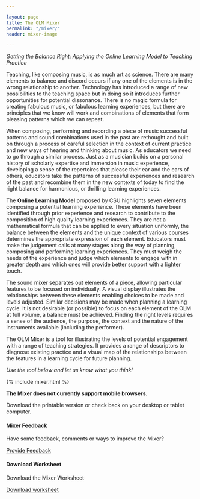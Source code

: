 ```yaml
---

layout: page
title: The OLM Mixer
permalink: "/mixer/"
header: mixer-image

---
```


*Getting the Balance Right: Applying the Online Learning Model to Teaching Practice*

Teaching, like composing music, is as much art as science. There are many elements to balance and discord occurs if any one of the elements is in the wrong relationship to another. Technology has introduced a range of new possibilities to the teaching space but in doing so it introduces further opportunities for potential dissonance. There is no magic formula for creating fabulous music, or fabulous learning experiences, but there are principles that we know will work and combinations of elements that form pleasing patterns which we can repeat.

When composing, performing and recording a piece of music successful patterns and sound combinations used in the past are rethought and built on through a process of careful selection in the context of current practice and new ways of hearing and thinking about music. As educators we need to go through a similar process. Just as a musician builds on a personal history of scholarly expertise and immersion in music experience, developing a sense of the repertoires that please their ear and the ears of others, educators take the patterns of successful experiences and research of the past and recombine them in the new contexts of today to find the right balance for harmonious, or thrilling learning experiences.

The **Online Learning Model** proposed by CSU highlights seven elements composing a potential learning experience. These elements have been identified through prior experience and research to contribute to the composition of high quality learning experiences. They are not a mathematical formula that can be applied to every situation uniformly, the balance between the elements and the unique context of various courses determines the appropriate expression of each element. Educators must make the judgement calls at many stages along the way of planning, composing and performing learning experiences. They must weigh the needs of the experience and judge which elements to engage with in greater depth and which ones will provide better support with a lighter touch.

The sound mixer separates out elements of a piece, allowing particular features to be focused on individually. A visual display illustrates the relationships between these elements enabling choices to be made and levels adjusted. Similar decisions may be made when planning a learning cycle. It is not desirable (or possible) to focus on each element of the OLM at full volume, a balance must be achieved. Finding the right levels requires a sense of the audience, the purpose, the context and the nature of the instruments available (including the performer).

The OLM Mixer is a tool for illustrating the levels of potential engagement with a range of teaching strategies. It provides a range of descriptors to diagnose existing practice and a visual map of the relationships between the features in a learning cycle for future planning.

*Use the tool below and let us know what you think!*

{% include mixer.html %}

<section class="">

<div id="for-mobile" class="u-release orange-bg extra-padding">
    <div class="column-flex container white">
    <p><strong>The Mixer does not currently support mobile browsers</strong>.</p>
    <p>Download the printable version or check back on your desktop or tablet computer.</p>
    </div>
</div>

<div class="row u-release extra-bottom-padding">
  <div class="column-flex">
    <h4 class="">Mixer Feedback</h4>
    <p>Have some feedback, comments or ways to improve the Mixer?</p>
    <p><a href="mailto:tklapdor@csu.edu.au?subject=CSULX Mixer Feedback" class="button">Provide Feedback</a></p>
  </div>
</div>

<div class="row u-release extra-bottom-padding">
  <div class="column-flex">
    <h4 class="">Download Worksheet</h4>
    <p>Download the Mixer Worksheet</p>
    <p><a href="{{ site.baseurl}}/documents/Mixer-Handout.pdf" class="button piwik_download">Download worksheet</a></p>
  </div>
</div>

</section>
